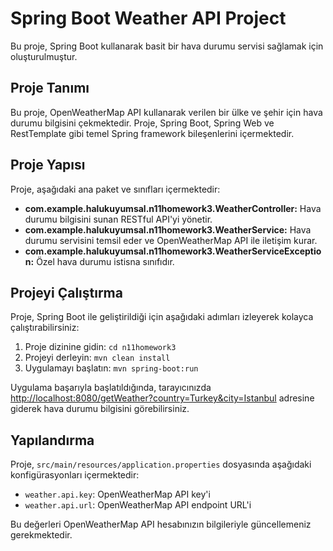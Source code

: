 
# Spring Boot Weather API Project

Bu proje, Spring Boot kullanarak basit bir hava durumu servisi sağlamak için oluşturulmuştur.

## Proje Tanımı

Bu proje, OpenWeatherMap API kullanarak verilen bir ülke ve şehir için hava durumu bilgisini çekmektedir. Proje, Spring Boot, Spring Web ve RestTemplate gibi temel Spring framework bileşenlerini içermektedir.

## Proje Yapısı

Proje, aşağıdaki ana paket ve sınıfları içermektedir:

- **com.example.halukuyumsal.n11homework3.WeatherController:** Hava durumu bilgisini sunan RESTful API'yi yönetir.
- **com.example.halukuyumsal.n11homework3.WeatherService:** Hava durumu servisini temsil eder ve OpenWeatherMap API ile iletişim kurar.
- **com.example.halukuyumsal.n11homework3.WeatherServiceException:** Özel hava durumu istisna sınıfıdır.
  
## Projeyi Çalıştırma

Proje, Spring Boot ile geliştirildiği için aşağıdaki adımları izleyerek kolayca çalıştırabilirsiniz:

1. Proje dizinine gidin: `cd n11homework3`
2. Projeyi derleyin: `mvn clean install`
3. Uygulamayı başlatın: `mvn spring-boot:run`

Uygulama başarıyla başlatıldığında, tarayıcınızda [http://localhost:8080/getWeather?country=Turkey&city=Istanbul](http://localhost:8080/getWeather?country=Turkey&city=Istanbul) adresine giderek hava durumu bilgisini görebilirsiniz.

## Yapılandırma

Proje, `src/main/resources/application.properties` dosyasında aşağıdaki konfigürasyonları içermektedir:

- `weather.api.key`: OpenWeatherMap API key'i
- `weather.api.url`: OpenWeatherMap API endpoint URL'i

Bu değerleri OpenWeatherMap API hesabınızın bilgileriyle güncellemeniz gerekmektedir.
